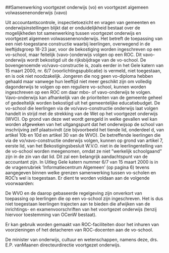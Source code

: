 <meta http-equiv='Content-Type' content='text/html; charset=utf-8' />

##Samenwerking voortgezet onderwijs (vo) en voortgezet algemeen volwassenenonderwijs (vavo)

Uit accountantscontrole, inspectietoezicht en vragen van gemeenten en onderwijsinstellingen blijkt dat er onduidelijkheid bestaat over de mogelijkheden tot samenwerking tussen voortgezet onderwijs en voortgezet algemeen volwassenenonderwijs. Het betreft de toepassing van een niet-toegestane constructie waarbij leerlingen, overwegend in de leeftijdsgroep 18-23 jaar, voor de bekostiging worden ingeschreven op een vo-school, maar feitelijk (vavo-)onderwijs volgen op een ROC. Dit vavo-onderwijs wordt bekostigd uit de rijksbijdrage van de vo-school. De bovengenoemde vo/vavo-constructie is, zoals eerder in het Gele katern van 15 maart 2000, nr. 6/7 (voorlichtingspublicatie) is vermeld, niet toegestaan, en is ook niet noodzakelijk. Jongeren die nog geen vo-diploma hebben gehaald maar vanwege hun leeftijd niet meer geschikt zijn om volledig dagonderwijs te volgen op een reguliere vo-school, kunnen worden ingeschreven op een ROC om daar mbo- of vavo-onderwijs te volgen. Vavo-onderwijs kan afhankelijk van de prioriteiten van de gemeente geheel of gedeeltelijk worden bekostigd uit het gemeentelijke educatiebudget. De vo-school die leerlingen via de vo/vavo-constructie onderwijs laat volgen handelt in strijd met de strekking van de Wet op het voortgezet onderwijs (WVO). Op grond van deze wet wordt geregeld in welke gevallen wel kan worden afgeweken van het uitgangspunt dat het onderwijsop de school van inschrijving zelf plaatsvindt (zie bijvoorbeeld het tiende lid, onderdeel d, van artikel 10b en 10d en artikel 30 van de WVO). De betreffende leerlingen die via de vo/vavo-constructie onderwijs volgen, kunnen op grond van artikel 7, eerste lid, van het Bekostigingsbesluit W.V.O. niet in de leerlingentelling van de vo-school worden meegenomen, omdat ze niet ”werkelijk schoolgaand” zijn in de zin van dat lid. Dit zal een belangrijk aandachtspunt van de accountant zijn. In Uitleg Gele katern nummer 6/7 van 15 maart 2000 is in de vragenrubriek ’Informatiecentrum Algemeen’ (op pagina 6) tevens aangegeven binnen welke grenzen samenwerking tussen vo-scholen en ROC’s wel is toegestaan. Er dient te worden voldaan aan de volgende voorwaarden: 

De WVO en de daarop gebaseerde regelgeving zijn onverkort van toepassing op leerlingen die op een vo-school zijn ingeschreven. Het is dus niet toegestaan leerlingen trajecten aan te bieden die afwijken van de inrichtings- en examenvoorschriften van het voortgezet onderwijs (tenzij hiervoor toestemming van OCenW bestaat).  

Er kan gebruik worden gemaakt van ROC-faciliteiten door het inhuren van voorzieningen of het detacheren van ROC-docenten aan de vo-school.       

De 
minister van onderwijs, cultuur en wetenschappen, namens deze,
drs. E.P. vanMaanen
directeurdirectie voortgezet onderwijs.   
